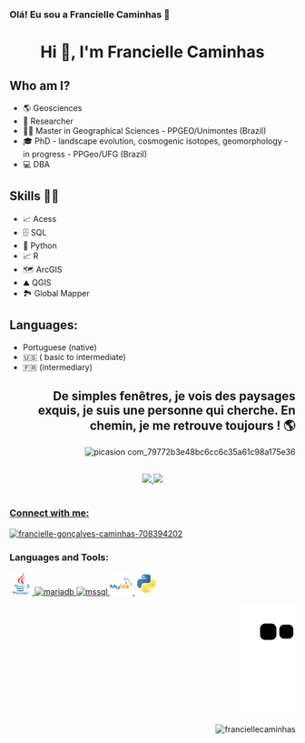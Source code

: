 ### Olá! Eu sou a Francielle Caminhas 👋

<h1 align="center">Hi 👋, I'm Francielle Caminhas</h1>

## Who am I?
- 🌎 Geosciences 
- 🔭 Researcher
- 👩‍🎓 Master in Geographical Sciences - PPGEO/Unimontes (Brazil)
- 🎓 PhD - landscape evolution, cosmogenic isotopes, geomorphology - in progress - PPGeo/UFG (Brazil)
- 💻 DBA

## Skills 👩‍💻
* 📈 Acess
* 🗄 SQL
* 🐍 Python 
* 📈 R 
* 🗺️ ArcGIS
* ⛰️ QGIS
* 🏞️ Global Mapper

## Languages:
* Portuguese (native)
* :us: ( basic to intermediate)
* :fr: (intermediary)

 ##
 
<div align="right">
  
 ## De simples fenêtres, je vois des paysages exquis, je suis une personne qui cherche. En chemin, je me retrouve toujours ! :earth_americas: 
 ![picasion com_79772b3e48bc6cc6c35a61c98a175e36](https://user-images.githubusercontent.com/101716092/158639471-2908d9a9-db99-4e33-88b1-c73a5106ea66.gif)

##

<div align="center">
  <a href="https://github.com/franciellecaminhas">
  <img height="180em" src="https://github-readme-stats.vercel.app/api?username=franciellecaminhas&show_icons=true&theme=cobalt&include_all_commits=true&count_private=true"/>
  <img height="180em" src="https://github-readme-stats.vercel.app/api/top-langs/?username=franciellecaminhas&layout=compact&langs_count=7&theme=cobalt"/>
</div>
<div style="display: inline_block"><br>
<h3 align="left">Connect with me:</h3>
<p align="left">
<a href="https://linkedin.com/in/francielle-gonçalves-caminhas-708394202" target="blank"><img align="center" src="https://raw.githubusercontent.com/rahuldkjain/github-profile-readme-generator/master/src/images/icons/Social/linked-in-alt.svg" alt="francielle-gonçalves-caminhas-708394202" height="30" width="40" /></a>
</p>

<h3 align="left">Languages and Tools:</h3>
<p align="left"> <a href="https://www.java.com" target="_blank" rel="noreferrer"> <img src="https://raw.githubusercontent.com/devicons/devicon/master/icons/java/java-original.svg" alt="java" width="40" height="40"/> </a> <a href="https://mariadb.org/" target="_blank" rel="noreferrer"> <img src="https://www.vectorlogo.zone/logos/mariadb/mariadb-icon.svg" alt="mariadb" width="40" height="40"/> </a> <a href="https://www.microsoft.com/en-us/sql-server" target="_blank" rel="noreferrer"> <img src="https://www.svgrepo.com/show/303229/microsoft-sql-server-logo.svg" alt="mssql" width="40" height="40"/> </a> <a href="https://www.mysql.com/" target="_blank" rel="noreferrer"> <img src="https://raw.githubusercontent.com/devicons/devicon/master/icons/mysql/mysql-original-wordmark.svg" alt="mysql" width="40" height="40"/> </a> <a href="https://www.python.org" target="_blank" rel="noreferrer"> <img src="https://raw.githubusercontent.com/devicons/devicon/master/icons/python/python-original.svg" alt="python" width="40" height="40"/> </a> </p>

![Snake animation](https://github.com/rafaballerini/rafaballerini/blob/output/github-contribution-grid-snake.svg)
  
<p><img align="center" src="https://github-readme-streak-stats.herokuapp.com/?user=franciellecaminhas&" alt="franciellecaminhas" /></p>

